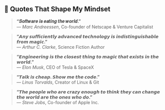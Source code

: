 ## 🧠 Quotes That Shape My Mindset

> **“𝑺𝒐𝒇𝒕𝒘𝒂𝒓𝒆 𝒊𝒔 𝒆𝒂𝒕𝒊𝒏𝒈 𝒕𝒉𝒆 𝒘𝒐𝒓𝒍𝒅.”**  
> — *Marc Andreessen*, Co-founder of Netscape & Venture Capitalist

> **“𝘼𝙣𝙮 𝙨𝙪𝙛𝙛𝙞𝙘𝙞𝙚𝙣𝙩𝙡𝙮 𝙖𝙙𝙫𝙖𝙣𝙘𝙚𝙙 𝙩𝙚𝙘𝙝𝙣𝙤𝙡𝙤𝙜𝙮 𝙞𝙨 𝙞𝙣𝙙𝙞𝙨𝙩𝙞𝙣𝙜𝙪𝙞𝙨𝙝𝙖𝙗𝙡𝙚 𝙛𝙧𝙤𝙢 𝙢𝙖𝙜𝙞𝙘.”**  
> — *Arthur C. Clarke*, Science Fiction Author

> **“𝙀𝙣𝙜𝙞𝙣𝙚𝙚𝙧𝙞𝙣𝙜 𝙞𝙨 𝙩𝙝𝙚 𝙘𝙡𝙤𝙨𝙚𝙨𝙩 𝙩𝙝𝙞𝙣𝙜 𝙩𝙤 𝙢𝙖𝙜𝙞𝙘 𝙩𝙝𝙖𝙩 𝙚𝙭𝙞𝙨𝙩𝙨 𝙞𝙣 𝙩𝙝𝙚 𝙬𝙤𝙧𝙡𝙙.”**  
> — *Elon Musk*, CEO of Tesla & SpaceX

> **“𝙏𝙖𝙡𝙠 𝙞𝙨 𝙘𝙝𝙚𝙖𝙥. 𝙎𝙝𝙤𝙬 𝙢𝙚 𝙩𝙝𝙚 𝙘𝙤𝙙𝙚.”**  
> — *Linus Torvalds*, Creator of Linux & Git

> **“𝙏𝙝𝙚 𝙥𝙚𝙤𝙥𝙡𝙚 𝙬𝙝𝙤 𝙖𝙧𝙚 𝙘𝙧𝙖𝙯𝙮 𝙚𝙣𝙤𝙪𝙜𝙝 𝙩𝙤 𝙩𝙝𝙞𝙣𝙠 𝙩𝙝𝙚𝙮 𝙘𝙖𝙣 𝙘𝙝𝙖𝙣𝙜𝙚 𝙩𝙝𝙚 𝙬𝙤𝙧𝙡𝙙 𝙖𝙧𝙚 𝙩𝙝𝙚 𝙤𝙣𝙚𝙨 𝙬𝙝𝙤 𝙙𝙤.”**  
> — *Steve Jobs*, Co-founder of Apple Inc.
